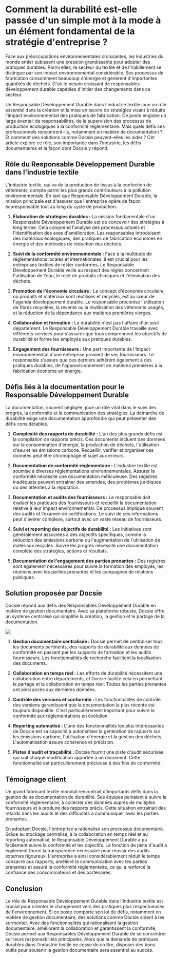 # Comment la durabilité est-elle passée d'un simple mot à la mode à un élément fondamental de la stratégie d'entreprise ?

Face aux préoccupations environnementales croissantes, les industries du monde entier subissent une pression grandissante pour adopter des pratiques durables. Parmi elles, le secteur du textile et de l'habillement se distingue par son impact environnemental considérable. Ses processus de fabrication consomment beaucoup d'énergie et génèrent d'importantes quantités de déchets. D'où le besoin croissant de responsables développement durable capables d'initier des changements dans ce secteur.

Un Responsable Développement Durable dans l'industrie textile joue un rôle essentiel dans la création et la mise en œuvre de stratégies visant à réduire l'impact environnemental des pratiques de fabrication. Ce poste englobe un large éventail de responsabilités, de la supervision des processus de production écologiques à la conformité réglementaire. Mais quels défis ces professionnels rencontrent-ils, notamment en matière de documentation ? Et comment des solutions comme Docsie peuvent-elles les aider ? Cet article explore ce rôle, son importance dans l'industrie, les défis documentaires et la façon dont Docsie y répond.

## Rôle du Responsable Développement Durable dans l'industrie textile

L'industrie textile, qui va de la production de tissus à la confection de vêtements, compte parmi les plus grands contributeurs à la pollution environnementale. En tant que Responsable Développement Durable, la mission principale est d'assurer que l'entreprise opère de façon écoresponsable tout au long du cycle de production.

1. **Élaboration de stratégies durables :** La mission fondamentale d'un Responsable Développement Durable est de concevoir des stratégies à long terme. Cela comprend l'analyse des processus actuels et l'identification des axes d'amélioration. Les responsables introduisent des matériaux écologiques, des pratiques de fabrication économes en énergie et des méthodes de réduction des déchets.

2. **Suivi de la conformité environnementale :** Face à la multitude de réglementations locales et internationales, il est crucial pour les entreprises textiles de rester conformes. Le Responsable Développement Durable veille au respect des règles concernant l'utilisation de l'eau, le rejet de produits chimiques et l'élimination des déchets.

3. **Promotion de l'économie circulaire :** Le concept d'économie circulaire, où produits et matériaux sont réutilisés et recyclés, est au cœur de l'agenda développement durable. Le responsable préconise l'utilisation de fibres recyclées, la revente ou la réutilisation des vêtements usagés, et la réduction de la dépendance aux matières premières vierges.

4. **Collaboration et formation :** La durabilité n'est pas l'affaire d'un seul département. Le Responsable Développement Durable travaille avec différents services pour s'assurer que tous comprennent les objectifs de durabilité et forme les employés aux pratiques durables.

5. **Engagement des fournisseurs :** Une part importante de l'impact environnemental d'une entreprise provient de ses fournisseurs. Le responsable s'assure que ces derniers adhèrent également à des pratiques durables, de l'approvisionnement en matières premières à la fabrication économe en énergie.

## Défis liés à la documentation pour le Responsable Développement Durable

La documentation, souvent négligée, joue un rôle vital dans le suivi des progrès, la conformité et la communication des stratégies. La démarche de durabilité exige une documentation approfondie qui peut présenter des défis considérables.

1. **Complexité des rapports de durabilité :** L'un des plus grands défis est la compilation de rapports précis. Ces documents incluent des données sur la consommation d'énergie, la production de déchets, l'utilisation d'eau et les émissions carbone. Recueillir, vérifier et organiser ces données peut être chronophage et sujet aux erreurs.

2. **Documentation de conformité réglementaire :** L'industrie textile est soumise à diverses réglementations environnementales. Assurer la conformité nécessite une documentation méticuleuse. Des registres inadéquats peuvent entraîner des amendes, des problèmes juridiques ou des atteintes à la réputation.

3. **Documentation et audits des fournisseurs :** Le responsable doit évaluer les pratiques des fournisseurs et recueillir la documentation relative à leur impact environnemental. Ce processus implique souvent des audits et l'examen de certifications. Le suivi de ces informations peut s'avérer complexe, surtout avec un vaste réseau de fournisseurs.

4. **Suivi et reporting des objectifs de durabilité :** Les initiatives sont généralement associées à des objectifs spécifiques, comme la réduction des émissions carbone ou l'augmentation de l'utilisation de matériaux recyclés. Suivre les progrès nécessite une documentation complète des stratégies, actions et résultats.

5. **Documentation de l'engagement des parties prenantes :** Des registres sont également nécessaires pour suivre la formation des employés, les réunions avec les parties prenantes et les campagnes de relations publiques.

## Solution proposée par Docsie

Docsie répond aux défis des Responsables Développement Durable en matière de gestion documentaire. Avec sa plateforme robuste, Docsie offre un système centralisé qui simplifie la création, la gestion et le partage de la documentation.

![](https://cdn.docsie.io/workspace_PxAvC1Uenuc7ad6H3/doc_wn84Jkoc6hIMTO2eE/file_wp2LyIfmJRkuzzqoi/image_3ff6fd5f-23df-1310-a91d-4b68f7347d05.jpg)

1. **Gestion documentaire centralisée :** Docsie permet de centraliser tous les documents pertinents, des rapports de durabilité aux données de conformité en passant par les supports de formation et les audits fournisseurs. Les fonctionnalités de recherche facilitent la localisation des documents.

2. **Collaboration en temps réel :** Les efforts de durabilité nécessitent une collaboration entre départements, et Docsie facilite cela en permettant le partage et la collaboration en temps réel. Toutes les parties prenantes ont ainsi accès aux dernières données.

3. **Contrôle des versions et conformité :** Les fonctionnalités de contrôle des versions garantissent que la documentation la plus récente est toujours disponible. C'est particulièrement important pour suivre la conformité aux réglementations en évolution.

4. **Reporting automatisé :** L'une des fonctionnalités les plus intéressantes de Docsie est sa capacité à automatiser la génération de rapports sur les émissions carbone, l'utilisation d'énergie et la gestion des déchets. L'automatisation assure cohérence et précision.

5. **Pistes d'audit et traçabilité :** Docsie fournit une piste d'audit sécurisée qui suit chaque modification apportée à un document. Cette fonctionnalité est particulièrement précieuse à des fins de conformité.

## Témoignage client

Un grand fabricant textile mondial rencontrait d'importants défis dans la gestion de sa documentation de durabilité. Ses équipes peinaient à suivre la conformité réglementaire, à collecter des données auprès de multiples fournisseurs et à produire des rapports précis. Cette situation entraînait des retards dans les audits et des difficultés à communiquer avec les parties prenantes.

En adoptant Docsie, l'entreprise a rationalisé son processus documentaire. Grâce au stockage centralisé, à la collaboration en temps réel et au reporting automatisé, le Responsable Développement Durable a pu facilement suivre la conformité et les objectifs. La fonction de piste d'audit a également fourni la transparence nécessaire pour réussir des audits externes rigoureux. L'entreprise a ainsi considérablement réduit le temps consacré aux rapports, amélioré la communication avec les parties prenantes et assuré la conformité réglementaire, ce qui a renforcé la confiance des consommateurs et des partenaires.

## Conclusion

Le rôle du Responsable Développement Durable dans l'industrie textile est crucial pour orienter le changement vers des pratiques plus respectueuses de l'environnement. Si ce poste comporte son lot de défis, notamment en matière de gestion documentaire, des solutions comme Docsie aident à les surmonter. Avec des fonctionnalités qui rationalisent la gestion documentaire, améliorent la collaboration et garantissent la conformité, Docsie permet aux Responsables Développement Durable de se concentrer sur leurs responsabilités principales. Alors que la demande de pratiques durables dans l'industrie textile ne cesse de croître, disposer des bons outils pour soutenir la gestion documentaire sera essentiel au succès.